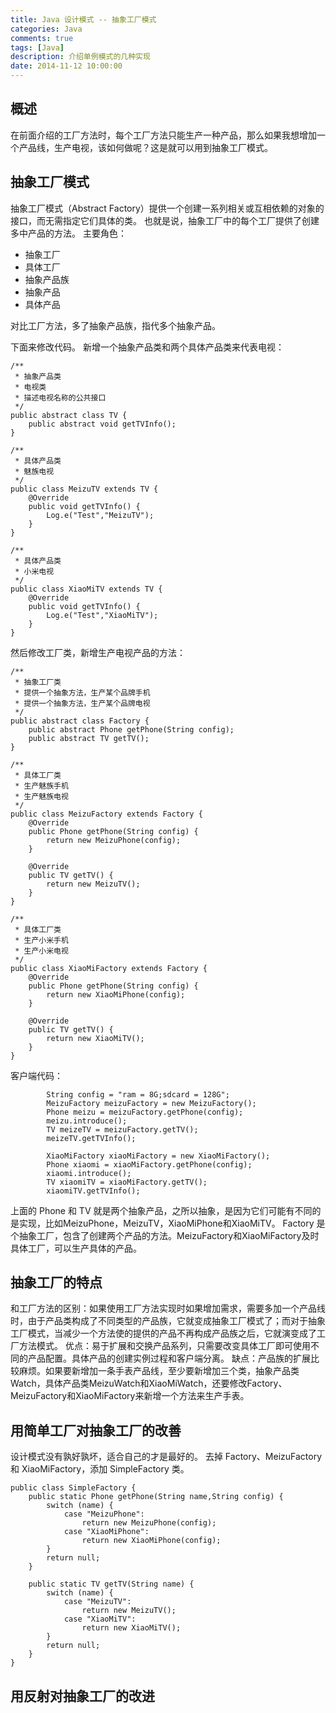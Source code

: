 ```yaml
---
title: Java 设计模式 -- 抽象工厂模式
categories: Java
comments: true
tags: [Java]
description: 介绍单例模式的几种实现
date: 2014-11-12 10:00:00
---
```


## 概述

在前面介绍的工厂方法时，每个工厂方法只能生产一种产品，那么如果我想增加一个产品线，生产电视，该如何做呢？这是就可以用到抽象工厂模式。

## 抽象工厂模式

抽象工厂模式（Abstract Factory）提供一个创建一系列相关或互相依赖的对象的接口，而无需指定它们具体的类。
也就是说，抽象工厂中的每个工厂提供了创建多中产品的方法。
主要角色：

 - 抽象工厂
 - 具体工厂
 - 抽象产品族
 - 抽象产品
 - 具体产品

对比工厂方法，多了抽象产品族，指代多个抽象产品。

下面来修改代码。
新增一个抽象产品类和两个具体产品类来代表电视：

```
/**
 * 抽象产品类
 * 电视类
 * 描述电视名称的公共接口
 */
public abstract class TV {
    public abstract void getTVInfo();
}

/**
 * 具体产品类
 * 魅族电视
 */
public class MeizuTV extends TV {
    @Override
    public void getTVInfo() {
        Log.e("Test","MeizuTV");
    }
}

/**
 * 具体产品类
 * 小米电视
 */
public class XiaoMiTV extends TV {
    @Override
    public void getTVInfo() {
        Log.e("Test","XiaoMiTV");
    }
}
```

然后修改工厂类，新增生产电视产品的方法：

```
/**
 * 抽象工厂类
 * 提供一个抽象方法，生产某个品牌手机
 * 提供一个抽象方法，生产某个品牌电视
 */
public abstract class Factory {
    public abstract Phone getPhone(String config);
    public abstract TV getTV();
}

/**
 * 具体工厂类
 * 生产魅族手机
 * 生产魅族电视
 */
public class MeizuFactory extends Factory {
    @Override
    public Phone getPhone(String config) {
        return new MeizuPhone(config);
    }

    @Override
    public TV getTV() {
        return new MeizuTV();
    }
}

/**
 * 具体工厂类
 * 生产小米手机
 * 生产小米电视
 */
public class XiaoMiFactory extends Factory {
    @Override
    public Phone getPhone(String config) {
        return new XiaoMiPhone(config);
    }

    @Override
    public TV getTV() {
        return new XiaoMiTV();
    }
}
```

客户端代码：

```
        String config = "ram = 8G;sdcard = 128G";
        MeizuFactory meizuFactory = new MeizuFactory();
        Phone meizu = meizuFactory.getPhone(config);
        meizu.introduce();
        TV meizeTV = meizuFactory.getTV();
        meizeTV.getTVInfo();

        XiaoMiFactory xiaoMiFactory = new XiaoMiFactory();
        Phone xiaomi = xiaoMiFactory.getPhone(config);
        xiaomi.introduce();
        TV xiaomiTV = xiaoMiFactory.getTV();
        xiaomiTV.getTVInfo();
```

上面的 Phone 和 TV 就是两个抽象产品，之所以抽象，是因为它们可能有不同的是实现，比如MeizuPhone，MeizuTV，XiaoMiPhone和XiaoMiTV。
Factory 是个抽象工厂，包含了创建两个产品的方法。MeizuFactory和XiaoMiFactory及时具体工厂，可以生产具体的产品。

## 抽象工厂的特点

和工厂方法的区别：如果使用工厂方法实现时如果增加需求，需要多加一个产品线时，由于产品类构成了不同类型的产品族，它就变成抽象工厂模式了；而对于抽象工厂模式，当减少一个方法使的提供的产品不再构成产品族之后，它就演变成了工厂方法模式。
优点：易于扩展和交换产品系列，只需要改变具体工厂即可使用不同的产品配置。具体产品的创建实例过程和客户端分离。
缺点：产品族的扩展比较麻烦。如果要新增加一条手表产品线，至少要新增加三个类，抽象产品类Watch，具体产品类MeizuWatch和XiaoMiWatch，还要修改Factory、MeizuFactory和XiaoMiFactory来新增一个方法来生产手表。

## 用简单工厂对抽象工厂的改善

设计模式没有孰好孰坏，适合自己的才是最好的。
去掉 Factory、MeizuFactory 和 XiaoMiFactory，添加 SimpleFactory 类。

```
public class SimpleFactory {
    public static Phone getPhone(String name,String config) {
        switch (name) {
            case "MeizuPhone":
                return new MeizuPhone(config);
            case "XiaoMiPhone":
                return new XiaoMiPhone(config);
        }
        return null;
    }

    public static TV getTV(String name) {
        switch (name) {
            case "MeizuTV":
                return new MeizuTV();
            case "XiaoMiTV":
                return new XiaoMiTV();
        }
        return null;
    }
}
```

## 用反射对抽象工厂的改进